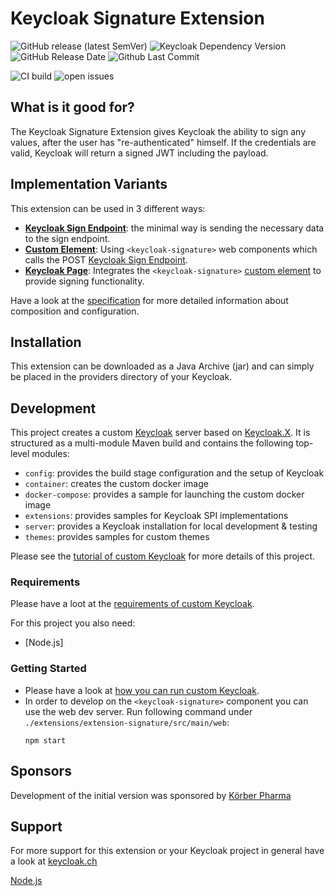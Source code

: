 Keycloak Signature Extension
===============

![GitHub release (latest SemVer)](https://img.shields.io/github/v/release/inventage/keycloak-signature-extension?sort=semver)
![Keycloak Dependency Version](https://img.shields.io/badge/Keycloak-22.0.1-blue)
![GitHub Release Date](https://img.shields.io/github/release-date-pre/inventage/keycloak-signature-extension)
![Github Last Commit](https://img.shields.io/github/last-commit/inventage/keycloak-signature-extension)

![CI build](https://github.com/inventage/keycloak-signature-extension/actions/workflows/build-pipeline.yml/badge.svg)
![open issues](https://img.shields.io/github/issues/inventage/keycloak-signature-extension)

## What is it good for?

The Keycloak Signature Extension gives Keycloak the ability to sign any values, after the user has "re-authenticated" himself. If the credentials are valid, Keycloak will return a signed JWT including the payload.

## Implementation Variants

This extension can be used in 3 different ways:

- **[Keycloak Sign Endpoint](./SPECIFICATION.md#1-Keycloak-Sign-Endpoint)**: the minimal way is sending the necessary data to the sign endpoint.
- **[Custom Element](./SPECIFICATION.md#2-Custom-Element)**: Using `<keycloak-signature>` web components which calls the POST [Keycloak Sign Endpoint](./SPECIFICATION.md#1-Keycloak-Sign-Endpoint).
- **[Keycloak Page](./SPECIFICATION.md#3-Keycloak-Page)**: Integrates the `<keycloak-signature>` [custom element](./SPECIFICATION.md#2-Custom-Element) to provide signing functionality.

Have a look at the [specification](./SPECIFICATION.md) for more detailed information about composition and configuration.

## Installation

This extension can be downloaded as a Java Archive (jar) and can simply be placed in the
providers directory of your Keycloak.

## Development

This project creates a custom [Keycloak] server based on [Keycloak.X]. It is structured as a multi-module Maven build and contains the following top-level modules:

- `config`: provides the build stage configuration and the setup of Keycloak
- `container`: creates the custom docker image
- `docker-compose`: provides a sample for launching the custom docker image
- `extensions`: provides samples for Keycloak SPI implementations
- `server`: provides a Keycloak installation for local development & testing
- `themes`: provides samples for custom themes

Please see the [tutorial of custom Keycloak](https://keycloak.ch/keycloak-tutorials/tutorial-custom-keycloak/) for more details of this project.

### Requirements

Please have a loot at the [requirements of custom Keycloak](https://keycloak.ch/keycloak-tutorials/tutorial-custom-keycloak/#requirements).

For this project you also need:

- [Node.js]

### Getting Started

- Please have a look at [how you can run custom Keycloak](https://keycloak.ch/keycloak-tutorials/tutorial-custom-keycloak/#usage).
- In order to develop on the `<keycloak-signature>` component you can use the web dev server. Run following command under `./extensions/extension-signature/src/main/web`:
    ```shell
    npm start
    ```
     
## Sponsors

Development of the initial version was sponsored by [Körber Pharma](https://www.koerber-pharma.com/)

## Support

For more support for this extension or your Keycloak project in general have a look
at [keycloak.ch](https://keycloak.ch)

[Keycloak]: https://keycloak.org
[Keycloak.X]: https://www.keycloak.org/migration/migrating-to-quarkus
[Node.js](https://nodejs.org/)
